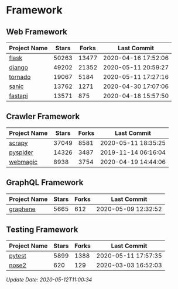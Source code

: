 # Framework

## Web Framework

| Project Name | Stars | Forks | Last Commit |
| ------------ | ----- | ----- | ----------- |
| [flask](https://github.com/pallets/flask) | 50263 | 13477 | 2020-04-16 17:52:06 |
| [django](https://github.com/django/django) | 49202 | 21352 | 2020-05-11 20:59:27 |
| [tornado](https://github.com/tornadoweb/tornado) | 19067 | 5184 | 2020-05-11 17:27:16 |
| [sanic](https://github.com/huge-success/sanic) | 13762 | 1271 | 2020-04-30 17:07:06 |
| [fastapi](https://github.com/tiangolo/fastapi) | 13571 | 875 | 2020-04-18 15:57:50 |

## Crawler Framework

| Project Name | Stars | Forks | Last Commit |
| ------------ | ----- | ----- | ----------- |
| [scrapy](https://github.com/scrapy/scrapy) | 37049 | 8581 | 2020-05-11 18:35:25 |
| [pyspider](https://github.com/binux/pyspider) | 14326 | 3487 | 2019-11-14 06:16:04 |
| [webmagic](https://github.com/code4craft/webmagic) | 8938 | 3754 | 2020-04-19 14:44:06 |

## GraphQL Framework

| Project Name | Stars | Forks | Last Commit |
| ------------ | ----- | ----- | ----------- |
| [graphene](https://github.com/graphql-python/graphene) | 5665 | 612 | 2020-05-09 12:32:52 |

## Testing Framework

| Project Name | Stars | Forks | Last Commit |
| ------------ | ----- | ----- | ----------- |
| [pytest](https://github.com/pytest-dev/pytest) | 5899 | 1388 | 2020-05-11 17:57:35 |
| [nose2](https://github.com/nose-devs/nose2) | 620 | 129 | 2020-03-03 16:52:03 |

*Update Date: 2020-05-12T11:00:34*